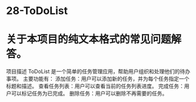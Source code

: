 # 28-ToDoList

# 关于本项目的纯文本格式的常见问题解答。
项目描述
ToDoList 是一个简单的任务管理应用，帮助用户组织和处理他们的待办事项。
主要功能有：
添加任务：用户可以添加新的任务，并为每个任务指定一个标题和描述。
查看任务列表：用户可以查看当前的任务列表进度。
完成任务：用户可以标记任务为已完成。
删除任务：用户可以删除不再需要的任务。


